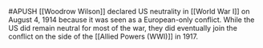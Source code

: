 #APUSH 
[[Woodrow Wilson]] declared US neutrality in [[World War I]] on August 4, 1914 because it was seen as a European-only conflict. While the US did remain neutral for most of the war, they did eventually join the conflict on the side of the [[Allied Powers (WWI)]] in 1917.